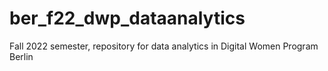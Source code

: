 # ber_f22_dwp_dataanalytics
Fall 2022 semester, repository for data analytics in Digital Women Program Berlin
